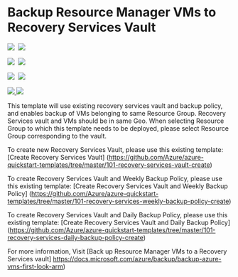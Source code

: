 # Backup Resource Manager VMs to Recovery Services Vault

<IMG SRC="https://azbotstorage.blob.core.windows.net/badges/101-recovery-services-backup-vms/PublicLastTestDate.svg" />&nbsp;
<IMG SRC="https://azbotstorage.blob.core.windows.net/badges/101-recovery-services-backup-vms/PublicDeployment.svg" />&nbsp;

<IMG SRC="https://azbotstorage.blob.core.windows.net/badges/101-recovery-services-backup-vms/FairfaxLastTestDate.svg" />&nbsp;
<IMG SRC="https://azbotstorage.blob.core.windows.net/badges/101-recovery-services-backup-vms/FairfaxDeployment.svg" />&nbsp;

<IMG SRC="https://azbotstorage.blob.core.windows.net/badges/101-recovery-services-backup-vms/BestPracticeResult.svg" />&nbsp;
<IMG SRC="https://azbotstorage.blob.core.windows.net/badges/101-recovery-services-backup-vms/CredScanResult.svg" />&nbsp;

<a href="https://portal.azure.com/#create/Microsoft.Template/uri/https%3A%2F%2Fraw.githubusercontent.com%2FAzure%2Fazure-quickstart-templates%2Fmaster%2F101-recovery-services-backup-vms%2Fazuredeploy.json" target="_blank">
    <img src="http://azuredeploy.net/deploybutton.png"/>
</a>
<a href="http://armviz.io/#/?load=https%3A%2F%2Fraw.githubusercontent.com%2FAzure%2Fazure-quickstart-templates%2Fmaster%2F101-recovery-services-backup-vms%2Fazuredeploy.json" target="_blank">
    <img src="http://armviz.io/visualizebutton.png"/>
</a>

This template will use existing recovery services vault and backup policy, and enables backup of VMs belonging to same Resource Group. Recovery Services vault and VMs should be in same Geo. When selecting Resource Group to which this template needs to be deployed, please select Resource Group corresponding to the vault. 

To create new Recovery Services Vault, please use this existing template: [Create Recovery Services Vault] (https://github.com/Azure/azure-quickstart-templates/tree/master/101-recovery-services-vault-create)

To create Recovery Services Vault and Weekly Backup Policy, please use this existing template: [Create Recovery Services Vault and Weekly Backup Policy] (https://github.com/Azure/azure-quickstart-templates/tree/master/101-recovery-services-weekly-backup-policy-create)

To create Recovery Services Vault and Daily Backup Policy, please use this existing template: [Create Recovery Services Vault and Daily Backup Policy] (https://github.com/Azure/azure-quickstart-templates/tree/master/101-recovery-services-daily-backup-policy-create)

For more information, Visit [Back up Resource Manager VMs to a Recovery Services vault] https://docs.microsoft.com/azure/backup/backup-azure-vms-first-look-arm)
